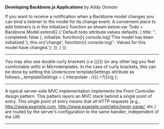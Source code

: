 **Developing Backbone.js Applications** by *Addy Osmani*

If you want to receive a notification when a Backbone model changes you can bind a listener to the model for its change event. A convenient place to add listeners is in the initialize() function as shown below:var Todo = Backbone.Model.extend({ // Default todo attribute values defaults: { title: '', completed: false }, initialize: function(){ console.log('This model has been initialized.'); this.on('change', function(){ console.log('- Values for this model have changed.'); }); } });

---

You may also use double curly brackets (i.e {{}}) (or any other tag you feel comfortable with) in Microtemplates. In the case of curly brackets, this can be done by setting the Underscore templateSettings attribute as follows:_.templateSettings = { interpolate : /\{\{(.+?)\}\}/g };

---

A typical server-side MVC implementation implements the Front Controller design pattern. This pattern layers an MVC stack behind a single point of entry. This single point of entry means that all HTTP requests (e.g., http://www.example.com, http://www.example.com/whichever-page/, etc.) are routed by the server’s configuration to the same handler, independent of the URI

---

